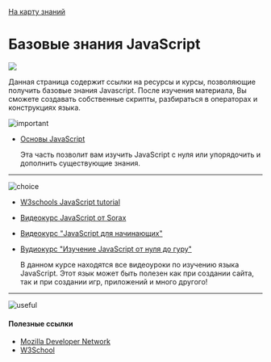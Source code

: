 [На карту знаний](https://github.com/js-machine/dashboard/blob/master/knowledge-map/MAP.md#basic)

# Базовые знания JavaScript
![](https://github.com/js-machine/dashboard/blob/master/knowledge-map/images/roadmap-basic.png)

Данная страница содержит ссылки на ресурсы и курсы, позволяющие получить базовые знания Javascript. После изучения материала, Вы сможете создавать собственные скрипты, разбираться в операторах и конструкциях языка.

![important]
* [Основы JavaScript](javascript.ru/first-steps)

  Эта часть позволит вам изучить JavaScript с нуля или упорядочить и дополнить существующие знания.
---

![choice]
* [W3schools JavaScript tutorial](https://www.w3schools.com/js/default.asp)

* [Видеокурс JavaScript от Sorax](https://www.youtube.com/playlist?list=PL363QX7S8MfSxcHzvkNEqMYbOyhLeWwem)

* [Видеокурс "JavaScript для начинающих"](https://www.youtube.com/playlist?list=PLypd1VrGv7FNmdnnSgW91SfMqFVnrz90y)

* [Вудиокурс "Изучение JavaScript от нуля до гуру"](https://www.youtube.com/playlist?list=PL0lO_mIqDDFUGX9k45bZFuz1ixTvUhd7b)

  В данном курсе находятся все видеоуроки по изучению языка JavaScript. Этот язык может быть полезен как при создании сайта, так и при создании игр, приложений и много другого!
---

![useful]
#### Полезные ссылки

* [Mozilla Developer Network](https://developer.mozilla.org/en-US/docs/Web/JavaScript)
* [W3School](https://www.w3schools.com/)

[important]: https://github.com/js-machine/dashboard/blob/master/knowledge-map/images/important.png
[choice]: https://github.com/js-machine/dashboard/blob/master/knowledge-map/images/choice.png
[useful]: https://github.com/js-machine/dashboard/blob/master/knowledge-map/images/useful.png
